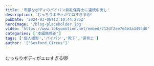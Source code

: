 ```yaml
---
title: '卑猥なボディのパイパン巨乳保育士に連続中出し'
description: 'むっちりボディがエロすぎる😻'
pubDate: '2024-03-06T13:10:44.275Z'
heroImage: '/blog-placeholder.jpg'
video: 'https://www.tokyomotion.net/embed/712df2ee7e4e3a3494d0'
categories: ['本編無修正']
tags: ['個人撮影','パイパン','靴下','保育士']
author: '["Sexford_Circus"]'
---
```


むっちりボディがエロすぎる😻





